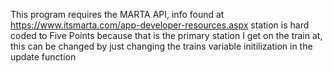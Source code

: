This program requires the MARTA API, info found at https://www.itsmarta.com/app-developer-resources.aspx
station is hard coded to Five Points because that is the primary station I get on the train at, this can be changed by just changing the trains variable initilization in the update function